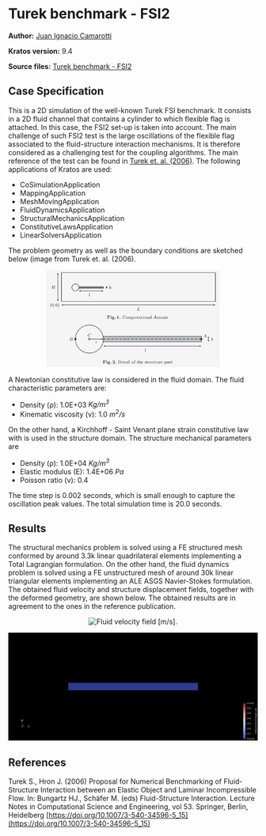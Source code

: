 # Turek benchmark - FSI2

**Author:** [Juan Ignacio Camarotti](https://github.com/juancamarotti)

**Kratos version:** 9.4

**Source files:** [Turek benchmark - FSI2](https://github.com/KratosMultiphysics/Examples/tree/master/co_simulation/validation/fsi_turek_FSI2/source)

## Case Specification

This is a 2D simulation of the well-known Turek FSI benchmark. It consists in a 2D fluid channel that contains a cylinder to which flexible flag is attached. In this case, the FSI2 set-up is taken into account. The main challenge of such FSI2 test is the large oscillations of the flexible flag associated to the fluid-structure interaction mechanisms. It is therefore considered as a challenging test for the coupling algorithms. The main reference of the test can be found in [Turek et. al. (2006)](https://doi.org/10.1007/3-540-34596-5_15). The following applications of Kratos are used:
* CoSimulationApplication
* MappingApplication
* MeshMovingApplication
* FluidDynamicsApplication
* StructuralMechanicsApplication
* ConstitutiveLawsApplication
* LinearSolversApplication

The problem geometry as well as the boundary conditions are sketched below (image from Turek et. al. (2006).
<p align="center">
  <img src="data/turek_benchmark_geometry.png" alt="Turek benchmark geometry." style="width: 350px;"/>
</p>

A Newtonian constitutive law is considered in the fluid domain. The fluid characteristic parameters are:
* Density (&rho;): 1.0E+03 _Kg/m<sup>3</sup>_
* Kinematic viscosity (&nu;): 1.0 _m<sup>2</sup>/s_

On the other hand, a Kirchhoff - Saint Venant plane strain constitutive law with is used in the structure domain. The structure mechanical parameters are
* Density (&rho;): 1.0E+04 _Kg/m<sup>3</sup>_
* Elastic modulus (E):  1.4E+06 _Pa_
* Poisson ratio (&nu;): 0.4

The time step is 0.002 seconds, which is small enough to capture the oscillation peak values. The total simulation time is 20.0 seconds.

## Results

The structural mechanics problem is solved using a FE structured mesh conformed by around 3.3k linear quadrilateral elements implementing a Total Lagrangian formulation. On the other hand, the fluid dynamics problem is solved using a FE unstructured mesh of around 30k linear triangular elements implementing an ALE ASGS Navier-Stokes formulation. The obtained fluid velocity and structure displacement fields, together with the deformed geometry, are shown below. The obtained results are in agreement to the ones in the reference publication.

<p align="center">
  <img src="data/turek_benchmark_FSI2_v.gif" alt="Fluid velocity field [m/s]." style="width: 600px;"/>
</p>

<p align="center">
  <img src="data/turek_benchmark_FSI2_d.gif" alt="Structure displacement field [m]." style="width: 600px;"/>
</p>

## References
Turek S., Hron J. (2006) Proposal for Numerical Benchmarking of Fluid-Structure Interaction between an Elastic Object and Laminar Incompressible Flow. In: Bungartz HJ., Schäfer M. (eds) Fluid-Structure Interaction. Lecture Notes in Computational Science and Engineering, vol 53. Springer, Berlin, Heidelberg [https://doi.org/10.1007/3-540-34596-5_15](https://doi.org/10.1007/3-540-34596-5_15)
